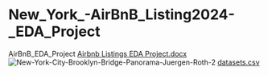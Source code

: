 # New_York_-AirBnB_Listing2024-_EDA_Project
AirBnB_EDA_Project
    [Airbnb Listings EDA Project.docx](https://github.com/user-attachments/files/19956354/Airbnb.Listings.EDA.Project.docx)
![New-York-City-Brooklyn-Bridge-Panorama-Juergen-Roth-2](https://github.com/user-attachments/assets/478712d4-a37e-49a5-b198-7350bf4d9c91)
[datasets.csv](https://github.com/user-attachments/files/19956360/datasets.csv)
